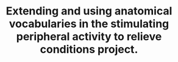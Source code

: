---
authors: Surles-Zeigler MC, Sincomb T, Gillespie TH, de Bono B, Bresnahan J, Mawe
  GM, Grethe JS, Tappan S, Heal M, Martone ME
carousel: false
dccs:
- SPARC
doi: 10.3389/fninf.2022.819198
featured: false
journal: Frontiers in neuroinformatics
keywords: '["SPARC", "anatomical terms", "ontologies", "peripheral nervous system
  (PNS)", "InterLex"]'
landmark: true
layout: ../../layouts/Publication.astro
page: '819198'
pmcid: PMC9449460
pmid: 36090663
title: Extending and using anatomical vocabularies in the stimulating peripheral activity
  to relieve conditions project.
volume: '16'
year: 2022

---